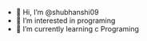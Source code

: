 - 👋 Hi, I’m @shubhanshi09
- 👀 I’m interested in programing
- 🌱 I’m currently learning c Programing

<!---
shubhanshi09/shubhanshi09 is a ✨ special ✨ repository because its `README.md` (this file) appears on your GitHub profile.
You can click the Preview link to take a look at your changes.
--->
